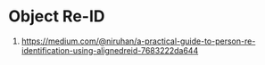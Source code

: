 Object Re-ID
============

1. https://medium.com/@niruhan/a-practical-guide-to-person-re-identification-using-alignedreid-7683222da644
